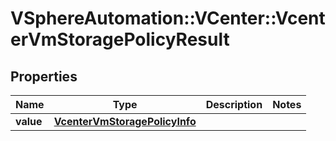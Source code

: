 # VSphereAutomation::VCenter::VcenterVmStoragePolicyResult

## Properties
Name | Type | Description | Notes
------------ | ------------- | ------------- | -------------
**value** | [**VcenterVmStoragePolicyInfo**](VcenterVmStoragePolicyInfo.md) |  | 


